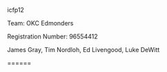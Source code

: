 icfp12

Team: OKC Edmonders

Registration Number: 96554412

James Gray,
Tim Nordloh,
Ed Livengood,
Luke DeWitt

======